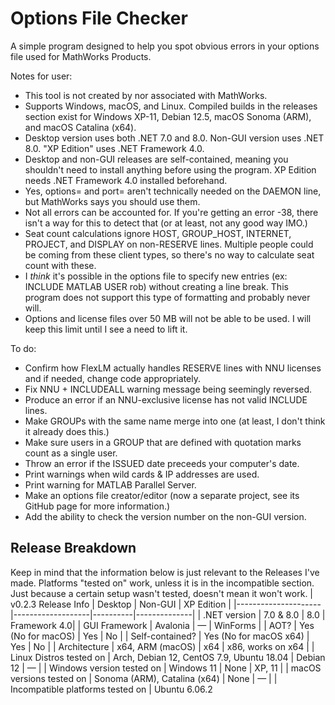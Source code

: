 # Options File Checker
A simple program designed to help you spot obvious errors in your options file used for MathWorks Products.

Notes for user:
- This tool is not created by nor associated with MathWorks.
- Supports Windows, macOS, and Linux. Compiled builds in the releases section exist for Windows XP-11, Debian 12.5, macOS Sonoma (ARM), and macOS Catalina (x64).
- Desktop version uses both .NET 7.0 and 8.0. Non-GUI version uses .NET 8.0. "XP Edition" uses .NET Framework 4.0.
- Desktop and non-GUI releases are self-contained, meaning you shouldn't need to install anything before using the program. XP Edition needs .NET Framework 4.0 installed beforehand.
- Yes, options= and port= aren't technically needed on the DAEMON line, but MathWorks says you should use them.
- Not all errors can be accounted for. If you're getting an error -38, there isn't a way for this to detect that (or at least, not any good way IMO.)
- Seat count calculations ignore HOST, GROUP_HOST, INTERNET, PROJECT, and DISPLAY on non-RESERVE lines. Multiple people could be coming from these client types, so there's no way to calculate seat count with these.
- I _think_ it's possible in the options file to specify new entries (ex: INCLUDE MATLAB USER rob) without creating a line break. This program does not support this type of formatting and probably never will.
- Options and license files over 50 MB will not be able to be used. I will keep this limit until I see a need to lift it.

To do:
- Confirm how FlexLM actually handles RESERVE lines with NNU licenses and if needed, change code appropriately.
- Fix NNU + INCLUDEALL warning message being seemingly reversed.
- Produce an error if an NNU-exclusive license has not valid INCLUDE lines.
- Make GROUPs with the same name merge into one (at least, I don't think it already does this.)
- Make sure users in a GROUP that are defined with quotation marks count as a single user.
- Throw an error if the ISSUED date preceeds your computer's date.
- Print warnings when wild cards & IP addresses are used.
- Print warning for MATLAB Parallel Server.
- Make an options file creator/editor (now a separate project, see its GitHub page for more information.)
- Add the ability to check the version number on the non-GUI version.

## Release Breakdown
Keep in mind that the information below is just relevant to the Releases I've made. Platforms "tested on" work, unless it is in the incompatible section. Just because a certain setup wasn't tested, doesn't mean it won't work.
| v0.2.3 Release Info | Desktop           | Non-GUI  | XP Edition   |
|---------------------|-------------------|----------|--------------|
| .NET version        | 7.0 & 8.0         | 8.0      | Framework 4.0|
| GUI Framework       | Avalonia          | —        | WinForms     |
| AOT?                | Yes (No for macOS)               | Yes      | No           |
| Self-contained?     | Yes (No for macOS x64)               | Yes      | No           |
| Architecture        | x64, ARM (macOS)  | x64      | x86, works on x64 |
| Linux Distros tested on | Arch, Debian 12, CentOS 7.9, Ubuntu 18.04 | Debian 12 | —      |
| Windows version tested on | Windows 11 | None     | XP, 11      |
| macOS versions tested on | Sonoma (ARM), Catalina (x64)       | None     | —            |
| Incompatible platforms tested on | Ubuntu 6.06.2
